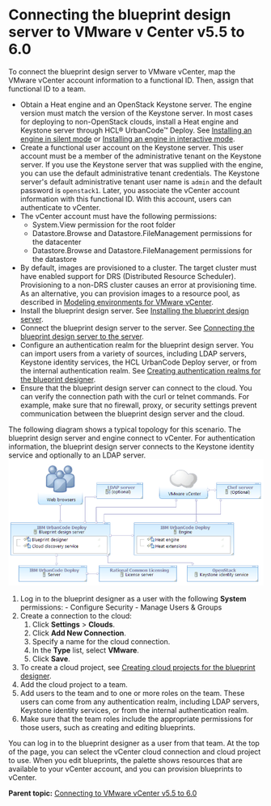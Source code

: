 # Connecting the blueprint design server to VMware v Center v5.5 to 6.0

To connect the blueprint design server to VMware vCenter, map the VMware vCenter account information to a functional ID. Then, assign that functional ID to a team.

-   Obtain a Heat engine and an OpenStack Keystone server. The engine version must match the version of the Keystone server. In most cases for deploying to non-OpenStack clouds, install a Heat engine and Keystone server through HCL® UrbanCode™ Deploy. See [Installing an engine in silent mode](../../com.ibm.udeploy.install.doc/topics/install_engine_silent.md) or [Installing an engine in interactive mode](../../com.ibm.udeploy.install.doc/topics/install_engine_interactive.md).
-   Create a functional user account on the Keystone server. This user account must be a member of the administrative tenant on the Keystone server. If you use the Keystone server that was supplied with the engine, you can use the default administrative tenant credentials. The Keystone server's default administrative tenant user name is `admin` and the default password is `openstack1`. Later, you associate the vCenter account information with this functional ID. With this account, users can authenticate to vCenter.
-   The vCenter account must have the following permissions:
    -   System.View permission for the root folder
    -   Datastore.Browse and Datastore.FileManagement permissions for the datacenter
    -   Datastore.Browse and Datastore.FileManagement permissions for the datastore
-   By default, images are provisioned to a cluster. The target cluster must have enabled support for DRS \(Distributed Resource Scheduler\). Provisioning to a non-DRS cluster causes an error at provisioning time. As an alternative, you can provision images to a resource pool, as described in [Modeling environments for VMware vCenter](blueprint_edit_vc.md).
-   Install the blueprint design server. See [Installing the blueprint design server](../../com.ibm.udeploy.install.doc/topics/install_server_bds.md).
-   Connect the blueprint design server to the server. See [Connecting the blueprint design server to the server](../../com.ibm.udeploy.doc/topics/ucdp_integrate.md#).
-   Configure an authentication realm for the blueprint design server. You can import users from a variety of sources, including LDAP servers, Keystone identity services, the HCL UrbanCode Deploy server, or from the internal authentication realm. See [Creating authentication realms for the blueprint designer](../../com.ibm.udeploy.admin.doc/topics/security_realms_create.md#).
-   Ensure that the blueprint design server can connect to the cloud. You can verify the connection path with the curl or telnet commands. For example, make sure that no firewall, proxy, or security settings prevent communication between the blueprint design server and the cloud.

The following diagram shows a typical topology for this scenario. The blueprint design server and engine connect to vCenter. For authentication information, the blueprint design server connects to the Keystone identity service and optionally to an LDAP server.![A topology that includes the blueprint designer, an engine, vCenter, a Keystone server, and an optional LDAP server](../images/cloud_connect_vmware_a.gif)



1.   Log in to the blueprint designer as a user with the following **System** permissions: 
    -   Configure Security
    -   Manage Users & Groups
2.  Create a connection to the cloud: 
    1.  Click **Settings** \> **Clouds**.
    2.   Click **Add New Connection**. 
    3.  Specify a name for the cloud connection.
    4.  In the **Type** list, select **VMware**. 
    5.  Click **Save**.
3.   To create a cloud project, see [Creating cloud projects for the blueprint designer](security_projects.md). 
4.  Add the cloud project to a team.
5.   Add users to the team and to one or more roles on the team. These users can come from any authentication realm, including LDAP servers, Keystone identity services, or from the internal authentication realm.
6.   Make sure that the team roles include the appropriate permissions for those users, such as creating and editing blueprints. 

You can log in to the blueprint designer as a user from that team. At the top of the page, you can select the vCenter cloud connection and cloud project to use. When you edit blueprints, the palette shows resources that are available to your vCenter account, and you can provision blueprints to vCenter.

**Parent topic:** [Connecting to VMware vCenter v5.5 to 6.0](../../com.ibm.edt.doc/topics/cloud_connect_vmware.md)

